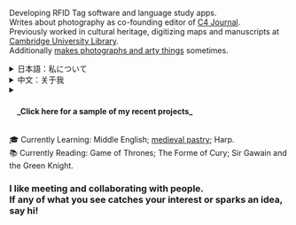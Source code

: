 Developing RFID Tag software and language study apps.  
Writes about photography as co-founding editor of [C4 Journal](https://c4journal.com).  
Previously worked in cultural heritage, digitizing maps and manuscripts at [Cambridge University Library](https://www.lib.cam.ac.uk/collections/departments/digital-content-unit).  
Additionally [makes photographs and arty things](https://callumbeaney.github.io) sometimes.  

<details><summary> 日本語：私について </summary>
カルと申します。イギリス東部出身のプログラマーで写真専門のライター兼編集者です。  
美術写真評論オンライン出版物『C4 Journal』の共同創設者及び編集者です。   
以前はケンブリッジ大学図書館で文化遺産コレクションの写真技師として働きました。   
現在RFID関連の組込みプログラミングの体験学習をして、言語関連アップを発展しています。  </details>

<details><summary>  中文：关于我 </summary>
我是一位自学的程序员同时兼职做作家编辑。我是网络出版物C4 Journal的文字编辑也是创始人之一。   
在此之前我作为文化遗产摄影家在剑桥大学图书馆里工作过，在那期间我按照ISO标准数位化做了许多手稿和历史档案。   
目前，我正在做嵌入式系统开发。 </details>
<details><summary><h4>　_Click here for a sample of my recent projects_　</h4></summary>
<table>
    <tr>
        <td width="300">
            <a href="https://github.com/CallumBeaney/chinese-wordsearch-game"><img src="https://callumbeaney.github.io/index_images/hanzipair2.jpg" /></a>
        </td>
        <td>
            <b>双汉字复合词搜索・二漢字複合語狩猟・hanzi/kanji pairing games (JS)</b>
            <p></p>
            <p>每个网格包含从八个词汇源至十六个的汉字。点击两个汉字按钮，如果成为绿色的话，说明你发现了一个！一旦你全部找到，就会生成一个新的网格。但是，那十六个汉字可能包含那八个词以外的汉字组合。当你找到这样的词时，瓷砖会短暂地变成金色。 <br>Each grid of 16 hanzi is built from 8 random seed words. Tap 2 hanzi and, if they turn green, you've found one; it'll be added to your list. These 16 hanzi might contain more than just those 8 combinations... when you find such a word, the tiles will briefly turn gold.</p>
            <p></p>
            <p>Repo: <a href="https://github.com/CallumBeaney/chinese-wordsearch-game">双汉字复合词搜索 -- Chinese version</a><br>
              Repo: <a href="https://github.com/CallumBeaney/kanji-pair-game">日本語版もあります！ I made a Japanese Version too! </a></p>
        </td>
    </tr>
    <tr>
        <td width="300">
            <a href="https://www.youtube.com/watch?v=z8FjJ5C5CEw"><img src="https://callumbeaney.github.io/index_images/rfid.jpg" /></a>
        </td>
        <td>
            <b>Demonstration software for PirFlx2.0 RFID Reader Board (Python/C)</b>
            <p></p>
            <p>Example software for using Raspberry Pi extension board, intended to show core functionality and not for production. 
              This internship included learning WiringPi, pySerial, core SPI structures, serial port debugging etc. 
              Long-term it will be used in monitoring Apidae and Vespa genera insects using Bluetooth and/or LORAWAN.</p>
            <p></p>
            <p>Video: <a href="https://www.youtube.com/watch?v=z8FjJ5C5CEw">RFID Reader Board</a></p>
        </td>
    </tr>
    <tr>
        <td width="300">
            <a href="https://github.com/CallumBeaney/people"><img src="https://callumbeaney.github.io/index_images/people.jpg" /></a>
        </td>
        <td>
            <b>PEOPLE (C)</b>
            <p></p>
            <p>A CLI tool for tracking the number of days since you have made contact with your network.</p>
            <p></p>
            <p>Repo: <a href="https://github.com/CallumBeaney/people">people</a></p>
        </td>
    </tr>
    <tr>
        <td width="300">
            <p>Repo: <a href="https://github.com/CallumBeaney/rensou-kanji-hinge-flutter"><img src="https://callumbeaney.github.io/index_images/rensou.jpg" /></a>
        </td>
        <td>
            <b>Chinese Character-Linking Practice Tool (Dart/Flutter)</b>            <p></p>
            <p>This is an app for practicing hand-writing kanji and by chaining them by their shared components, based on how I used to furtively practice kanji on a notepad when I worked in a restaurant: 虫 虹 工 紅。寸 吋 囗 吐 土。暑、寒、暖。<br> <br>At present I am rebuilding this based on a <a href="https://callumbeaney.github.io/rensou-kanji-hinge/">prototype I made in JS</a> to include traditional and simplified Chinese characters.
          </p>            <p></p>
            <p>Repo: <a href="https://github.com/CallumBeaney/rensou-kanji-hinge-flutter">Rensou Kanji Hinge (Flutter)</a></p>
        </td>
    </tr>
    <tr>
        <td width="300">
            <a href="https://github.com/CallumBeaney/Symbolic-Notation-Converter"><img src="https://github.com/CallumBeaney/Website/raw/master/resources/snc.gif" /></a>
        </td>
        <td>
            <b>Symbolic Notation Converter (JS)</b>
            <p></p>
            <p>A webapp that converts English coded input to mathematical notation. e.g. [all var in dd goe pi] → [∀𝑥 ∈ 𝔻 ≥ π ]</p>
            <p></p>
            <p>Repo: <a href="https://github.com/CallumBeaney/Symbolic-Notation-Converter">Symbolic Notation Converter</a></p>
        </td>
    </tr>
</table>
  </details>
  

🎓 Currently Learning: Middle English; <a href="https://callumbeaney.github.io/pages/baking/baking.html">medieval pastry</a>; Harp.  
📚 Currently Reading: Game of Thrones; The Forme of Cury; Sir Gawain and the Green Knight.  
  
<h3>I like meeting and collaborating with people.<br>If any of what you see catches your interest or sparks an idea, say hi!</h3>
